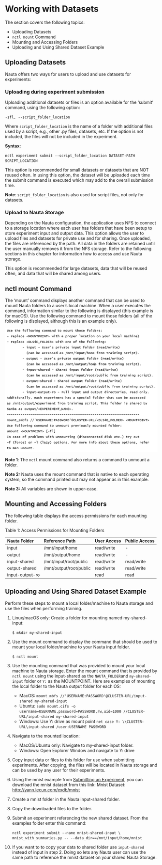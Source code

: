 # Working with Datasets

The section covers the following topics:

* Uploading Datasets
* `nctl mount` Command
* Mounting and Accessing Folders
* Uploading and Using Shared Dataset Example

## Uploading Datasets

Nauta offers two ways for users to upload and use datasets for experiments:

### Uploading during experiment submission

Uploading additional datasets or files is an option available for the ‘submit’ command, using the following option:

`-sfl, --script_folder_location`

Where `script_folder_location` is the name of a folder with additional files used by a script, e.g., other .py files, 
datasets, etc. If the option is not included, the files will not be included in the experiment.

**Syntax:**

`nctl experiment submit --script_folder_location DATASET-PATH SCRIPT_LOCATION`

This option is recommended for small datasets or datasets that are NOT reused often. In using this option, 
the dataset will be uploaded each time the submit command is executed which may add to the overall submission time.

**Note**: `script_folder_location` is also used for script files, not only for datasets.

### Upload to Nauta Storage

Depending on the Nauta configuration, the application uses NFS to connect to a storage location where each user 
has folders that have been setup to store experiment input and output data. This option allows the user to upload 
files and datasets for private use and for sharing. Once uploaded, the files are referenced by the  path. All 
data in the folders are retained until the user manually removes it from the NFS storage. Refer to the following 
sections in this chapter for information how to access and use Nauta storage.

This option is recommended for large datasets, data that will be reused often, and data that will be shared among users.

## nctl mount Command

The ‘mount’ command displays another command that can be used to mount Nauta folders to a user’s local 
machine. When a user executes the command, information similar to the following is displayed (this example is for macOS).  Use 
the following command to mount those folders (all of the following is displayed, although this is an example only).


 
![Image](images/nctl_mount_command.png)

**Note 1**: The `nctl` mount command also returns a command to unmount a folder.

**Note 2:** Nauta uses the mount command that is native to each operating system, so the command printed 
out may not appear as in this example.

**Note 3:** All variables are shown in upper-case.

## Mounting and Accessing Folders

The following table displays the access permissions for each mounting folder.

Table 1: Access Permissions for Mounting Folders


| Nauta Folder | Reference Path | User Access | Public Access
|:--- |:--- |:--- |:--- |
| input |	/mnt/input/home |	read/write	| - |
| output |	/mnt/output/home |	read/write |	- |
| input-shared	| /mnt/input/root/public	| read/write |	read/write |
| output-shared	| /mnt/output/root/public |	read/write |	read/write |
| input-output-ro | | read |	read |

## Uploading and Using Shared Dataset Example

Perform these steps to mount a local folder/machine to Nauta storage and use the files when performing training.

1. Linux/macOS only: Create a folder for mounting named my-shared-input:

   `$ mkdir my-shared-input`

2. Use the mount command to display the command that should be used to mount your local folder/machine to your Nauta input folder.

    `$ nctl mount`

3. Use the mounting command that was provided to mount your local machine to Nauta storage. Enter the mount command that is provided by `nctl mount` using the input-shared as the `NAUTA_FOLDER`and `my-shared-input` folder or `Y:` as the MOUNTPOINT. Here are examples of mounting the local folder to the Nauta output folder for each OS:
   * MacOS: `mount_mbfs //'USERNAME:PASSWORD'@CLUSTER-URL/input-shared my-shared-input`
   * Ubuntu: `sudo mount.cifs -o username=USERNAME,password=PASSWORD,rw,uid=1000 //CLUSTER-URL/input-shared my-shared-input`
   * Windows: Use Y: drive as mount point `net case Y: \\CLUSTER-URL\input-shared /user:USERNAME PASSWORD`

4.	Navigate to the mounted location:
    * MacOS/Ubuntu only: Navigate to my-shared-input folder.
    * Windows: Open Explorer Window and navigate to Y: drive
  
5.	Copy input data or files to this folder for use when submitting experiments. After copying, the files will be located 
in Nauta storage and can be used by any user for their experiments.

6.	Using the mnist example from [Submitting an Experiment](getting_started.md#submitting-an-experiment), you can download the mnist dataset from this link: Mnist Dataset: http://yann.lecun.com/exdb/mnist

7.	Create a mnist folder in the Nauta input-shared folder.

8.	Copy the downloaded files to the folder.

9.	Submit an experiment referencing the new shared dataset. From the examples folder enter this command:

    `nctl experiment submit --name mnist-shared-input \ mnist_with_summaries.py -- --data_dir==/mnt/input/home/mnist`

10.	If you want to to copy your data to shared folder use `input-shared` instead of input in step 2. Doing so lets any Nauta user can use the same path to reference the mnist dataset on your shared Nauta Storage.
